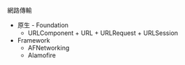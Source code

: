 網路傳輸
- 原生 - Foundation
	- URLComponent + URL + URLRequest + URLSession	
- Framework
	- AFNetworking
	- Alamofire